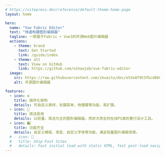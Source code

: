 ```yaml
---
# https://vitepress.dev/reference/default-theme-home-page
layout: home

hero:
  name: "Vue Fabric Editor"
  text: "快速构建图形编辑器"
  tagline: 一款基于Fabric + Vue3的开源Web图片编辑器
  actions:
    - theme: brand
      text: Get Started
      link: /guide/index
    - theme: alt
      text: View on GitHub
      link: https://github.com/nihaojob/vue-fabric-editor
  image:
    src: https://raw.githubusercontent.com/ikuaitu/doc/e53e8f953fbcd86855104d00224e03ddb5780f4c/public/icon.svg
    alt: 开源图片编辑器

features:
  - icon: ⚙️
    title: 插件化架构
    details: 可自定义素材、右键菜单、快捷键等功能，易扩展。
  - icon: 🌂
    title: 简洁易用
    details: 以轻量、简洁为主的图形编辑器，而非大而全的在线PS类的重行设计工具。
  - icon: 🛍️
    title: 功能齐全
    details: 自定义模板、渐变、自定义字体等功能，满足轻量图片编辑场景。
  # - icon: 🚀
  #   title: Ship Fast Sites
  #   details: Fast initial load with static HTML, fast post-load navigation with client-side routing.
---
```



<style>
:root {
  --vp-home-hero-name-color: transparent;
  --vp-home-hero-name-background: -webkit-linear-gradient(120deg, #bd34fe 30%, #41d1ff);

  --vp-home-hero-image-background-image: linear-gradient(-45deg, #bd34fe 50%, #47caff 50%);
  --vp-home-hero-image-filter: blur(44px);
}

.icon{
  font-size: 30px;
}

@media (min-width: 640px) {
  :root {
    --vp-home-hero-image-filter: blur(56px);
  }
}

@media (min-width: 960px) {
  :root {
    --vp-home-hero-image-filter: blur(68px);
  }
}
</style>
